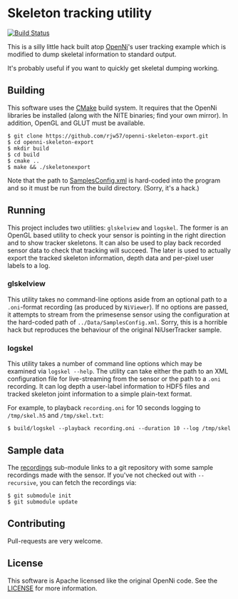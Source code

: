 # Skeleton tracking utility

[![Build Status](https://travis-ci.org/rjw57/openni-skeleton-export.svg?branch=master)](https://travis-ci.org/rjw57/openni-skeleton-export)

This is a silly little hack built atop
[OpenNi](https://github.com/OpenNI/OpenNI)'s user tracking example which is
modified to dump skeletal information to standard output.

It's probably useful if you want to quickly get skeletal dumping working.

## Building

This software uses the [CMake](http://www.cmake.org/) build system. It requires
that the OpenNi libraries be installed (along with the NITE binaries; find your
own mirror). In addition, OpenGL and GLUT must be available.

```console
$ git clone https://github.com/rjw57/openni-skeleton-export.git
$ cd openni-skeleton-export
$ mkdir build
$ cd build
$ cmake ..
$ make && ./skeletonexport
```

Note that the path to [SamplesConfig.xml](Data/SamplesConfig.xml) is hard-coded
into the program and so it must be run from the build directory. (Sorry, it's a
hack.)

## Running

This project includes two utilities: ``glskelview`` and ``logskel``. The former
is an OpenGL based utility to check your sensor is pointing in the right
direction and to show tracker skeletons. It can also be used to play back
recorded sensor data to check that tracking will succeed. The later is used to
actually export the tracked skeleton information, depth data and per-pixel user
labels to a log.

### glskelview

This utility takes no command-line options aside from an optional path to a
``.oni``-format recording (as produced by ``NiViewer``). If no options are
passed, it attempts to stream from the primesense sensor using the
configuration at the hard-coded path of ``../Data/SamplesConfig.xml``. Sorry,
this is a horrible hack but reproduces the behaviour of the original
NiUserTracker sample.

### logskel

This utility takes a number of command line options which may be examined via
``logskel --help``. The utility can take either the path to an XML
configuration file for live-streaming from the sensor or the path to a
``.oni`` recording. It can log depth a user-label information to HDF5 files and
tracked skeleton joint information to a simple plain-text format.

For example, to playback ``recording.oni`` for 10 seconds logging to
``/tmp/skel.h5`` and ``/tmp/skel.txt``:

```console
$ build/logskel --playback recording.oni --duration 10 --log /tmp/skel
```

## Sample data

The
[recordings](https://git.csx.cam.ac.uk/x/eng-sigproc/u/rjw57/misc/openi-data.git)
sub-module links to a git repository with some sample recordings made with the
sensor. If you've not checked out with
``--recursive``, you can fetch the recordings via:

```console
$ git submodule init
$ git submodule update
```

## Contributing

Pull-requests are very welcome.

## License

This software is Apache licensed like the original OpenNi code. See the
[LICENSE](LICENSE) for more information.
